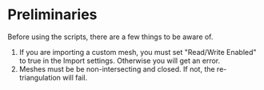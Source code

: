 # Preliminaries

Before using the scripts, there are a few things to be aware of.

1. If you are importing a custom mesh, you must set "Read/Write Enabled" to true in the Import settings. Otherwise you will get an error.
2. Meshes must be be non-intersecting and closed. If not, the re-triangulation will fail.